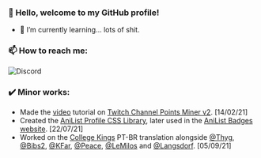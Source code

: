 ### 👋 Hello, welcome to my GitHub profile!

- 🌱 I’m currently learning... lots of shit.

### 📫 How to reach me:
<img alt="Discord" src="https://discord.c99.nl/widget/theme-4/959785251473874974.png">

### ✔️ Minor works:
- Made the [video](https://www.youtube.com/watch?v=0VkM7NOZkuA) tutorial on [Twitch Channel Points Miner v2](https://github.com/Tkd-Alex/Twitch-Channel-Points-Miner-v2). [14/02/21]
- Created the [AniList Profile CSS Library](https://github.com/Differ812/AL-Profile-CSS-Library), later used in the [AniList Badges website](https://anilist-badges.notion.site/AniList-CSS-Automail-1cab669722664c51bfef9f834ae52719). [22/07/21]
- Worked on the [College Kings](https://collegekingsgame.com/) PT-BR translation alongside [@Thyg](https://github.com/ThygLen), [@Bibs2](https://github.com/bibs2), [@KFar](https://github.com/Kfar-X), [@Peace](https://github.com/peacelocker125), [@LeMilos](https://github.com/TheProfMilos) and [@Langsdorf](https://github.com/Langsdorf). [05/09/21]
